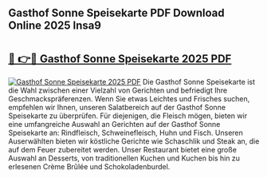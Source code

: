 ## Gasthof Sonne Speisekarte PDF Download Online 2025 lnsa9

# <h2><a href="http://gc5lfz.nevu.top/?p=Gasthof+Sonne+Speisekarte">🔗 👉🔴 Gasthof Sonne Speisekarte 2025 PDF</a></h2>

[![Gasthof Sonne Speisekarte 2025 PDF](https://i.imgur.com/dBaPXMq.png)](http://gc5lfz.nevu.top/?p=Gasthof+Sonne+Speisekarte)
Die Gasthof Sonne Speisekarte ist die Wahl zwischen einer Vielzahl von Gerichten und befriedigt Ihre Geschmackspräferenzen. Wenn Sie etwas Leichtes und Frisches suchen, empfehlen wir Ihnen, unseren Salatbereich auf der Gasthof Sonne Speisekarte zu überprüfen. Für diejenigen, die Fleisch mögen, bieten wir eine umfangreiche Auswahl an Gerichten auf der Gasthof Sonne Speisekarte an: Rindfleisch, Schweinefleisch, Huhn und Fisch. Unseren Auserwählten bieten wir köstliche Gerichte wie Schaschlik und Steak an, die auf dem Feuer zubereitet werden. Unser Restaurant bietet eine große Auswahl an Desserts, von traditionellen Kuchen und Kuchen bis hin zu erlesenen Crème Brûlée und Schokoladenburdel.
